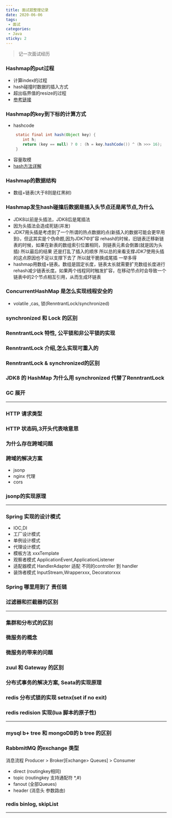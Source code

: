 ```yaml
---
title: 面试题整理记录
date: 2020-06-06
tags:
 - 面试
categories:
 - Java
sticky: 2
---
```



> 记一次面试经历

###  Hashmap的put过程
 - 计算index的过程
 - hash碰撞时数据的插入方式
 - 超出临界值的resize的过程
 - [参考链接](https://mp.weixin.qq.com/s?__biz=MzI3NzE0NjcwMg==&mid=2650122054&idx=1&sn=46232fcf7db52e460f1ed0230da1584c&chksm=f36bba67c41c3371a05a85b1a00761418e4b80bde8c69275bab8beed081d011a0acfa66e5f5f&mpshare=1&scene=1&srcid=0606CwSlGlLsMLRHkZauSna8&sharer_sharetime=1591434732293&sharer_shareid=6cd22e691a4642f12b7e862164b93402&key=692de84b3835f8ab3dfcc62057d270a28d3198228c1d096b725445e3845a6e489538910e5b2dd8a97d0486ff1a799e68acb99617b05cd186163e818781e4c4276275ade2ab8cd57fa95ad24ac511c379&ascene=1&uin=MTQ1NzYyMzcwMA%3D%3D&devicetype=Windows+10+x64&version=62090070&lang=zh_CN&exportkey=ATCjPeFWAReDF3FL8Ivor4k%3D&pass_ticket=bu8yAQsNXsgQoRtj1GVw%2B9ykl6awWa6ONCncak6EGu2tsPCUZDEE%2B%2FyIfNyHhFjg)
###  Hashmap的key到下标的计算方式
 - hashcode 
    ```java
     static final int hash(Object key) {
        int h;
        return (key == null) ? 0 : (h = key.hashCode()) ^ (h >>> 16);
     }
   ```
 - 容量取模   
 - [hash方法详解](https://mp.weixin.qq.com/s?__biz=MzI3NzE0NjcwMg==&mid=2650120877&idx=1&sn=401bb7094d41918f1a6e142b6c66aaac&chksm=f36bbf8cc41c369aa44c319942b06ca0f119758b22e410e8f705ba56b9ac6d4042fe686dbed4&mpshare=1&scene=1&srcid=06060anvsOsXPh32wr45XCN7&sharer_sharetime=1591433267804&sharer_shareid=6cd22e691a4642f12b7e862164b93402&key=d9abbbe4b9a3fb837ce2491ba35f1df8c64760c302b5b529d9d85f16dc035e886ff6bc99b9e08bc0a40aa116b65b7a42c50926dee02172b95872b65785fea53baf508e50aeb679db9153ee607f29c58a&ascene=1&uin=MTQ1NzYyMzcwMA%3D%3D&devicetype=Windows+10+x64&version=62090070&lang=zh_CN&exportkey=AVWsJ9sEp8uUE9Qhs727wBA%3D&pass_ticket=bu8yAQsNXsgQoRtj1GVw%2B9ykl6awWa6ONCncak6EGu2tsPCUZDEE%2B%2FyIfNyHhFjg)
###  Hashmap的数据结构
 - 数组+链表(大于8则是红黑树)
###  Hashmap发生hash碰撞后数据是插入头节点还是尾节点,为什么
 - JDK8以前是头插法，JDK8后是尾插法
 - 因为头插法会造成死链(并发)
 - JDK7用头插是考虑到了一个所谓的热点数据的点(新插入的数据可能会更早用到)，但这其实是个伪命题,因为JDK7中扩容 rehash的时候，旧链表迁移新链表的时候，如果在新表的数组索引位置相同，则链表元素会倒置(就是因为头插) 所以最后的结果 还是打乱了插入的顺序 所以总的来看支撑JDK7使用头插的这点原因也不足以支撑下去了 所以就干脆换成尾插 一举多得
 - hashmap用数组+链表。数组是固定长度，链表太长就需要扩充数组长度进行rehash减少链表长度。如果两个线程同时触发扩容，在移动节点时会导致一个链表中的2个节点相互引用，从而生成环链表
###  ConcurrentHashMap 是怎么实现线程安全的
 - volatile ,cas, 锁(RenntrantLock/synchronized)
 
### synchronized 和 Lock 的区别

### RenntrantLock 特性, 公平锁和非公平锁的实现

### RenntrantLock 介绍,怎么实现可重入的

### RenntrantLock & synchronized的区别

### JDK8 的 HashMap 为什么用  synchronized 代替了RenntrantLock

### GC 展开

------------------------------

### HTTP 请求类型
### HTTP 状态码,3开头代表啥意思
### 为什么存在跨域问题
### 跨域的解决方案
 - jsonp
 - nginx 代理
 - cors
### jsonp的实现原理

-------------------------------

### Spring 实现的设计模式
 - IOC,DI
 - 工厂设计模式
 - 单例设计模式
 - 代理设计模式
 - 模板方法 xxxTemplate
 - 观察者模式 ApplicationEvent,ApplicationListener
 - 适配器模式 HandlerAdapter 适配 不同的controller 到 handler
 - 装饰者模式 InputStream,Wrapperxxx, Decoratorxxx
### Spring 哪里用到了 责任链

### 过滤器和拦截器的区别

--------------------------------
### 集群和分布式的区别
### 微服务的概念
### 微服务的带来的问题
###  zuul 和 Gateway 的区别
### 分布式事务的解决方案, Seata的实现原理
### redis 分布式锁的实现 setnx(set if no exit)
### redis  redision 实现(lua 脚本的原子性)

-----------------------------------
### mysql b+ tree 和 mongoDB的 b tree 的区别

### RabbmitMQ 的exchange 类型
  消息流程 Producer > Broker[Exchange> Queues] > Consumer   
 - direct (routingkey相同)
 - topic (routingkey 支持通配符 *,#)
 - fanout (全部Queues)
 - header (消息头 参数路由)
 
### redis binlog, skipList

-------------------------------------